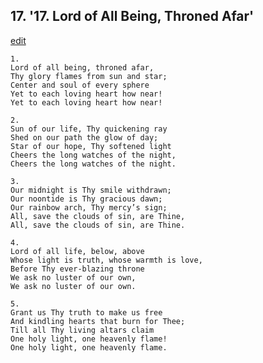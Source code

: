
## 17.  '17. Lord of All Being, Throned Afar'
[edit](https://docs.google.com/document/d/1B7SdnM3_QqhV8Dk1vO5%2DKykuVuY3RdYm/edit?mode=html)






    1.
    Lord of all being, throned afar,
    Thy glory flames from sun and star;
    Center and soul of every sphere
    Yet to each loving heart how near!
    Yet to each loving heart how near!

    2.
    Sun of our life, Thy quickening ray
    Shed on our path the glow of day;
    Star of our hope, Thy softened light
    Cheers the long watches of the night,
    Cheers the long watches of the night.

    3.
    Our midnight is Thy smile withdrawn;
    Our noontide is Thy gracious dawn;
    Our rainbow arch, Thy mercy’s sign;
    All, save the clouds of sin, are Thine,
    All, save the clouds of sin, are Thine.

    4.
    Lord of all life, below, above
    Whose light is truth, whose warmth is love,
    Before Thy ever-blazing throne
    We ask no luster of our own,
    We ask no luster of our own.

    5.
    Grant us Thy truth to make us free
    And kindling hearts that burn for Thee;
    Till all Thy living altars claim
    One holy light, one heavenly flame!
    One holy light, one heavenly flame.
